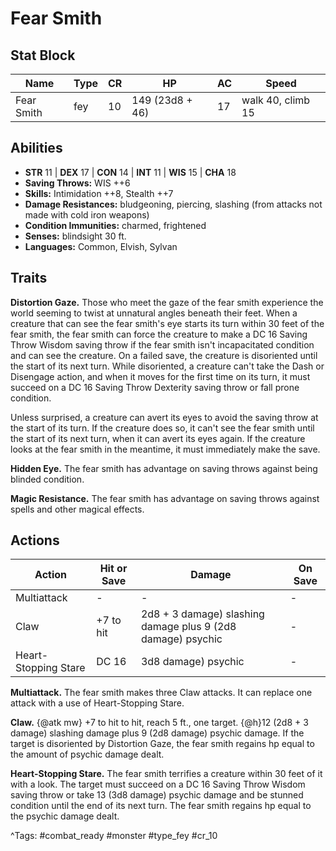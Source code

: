 # Fear Smith

## Stat Block

| Name | Type | CR | HP | AC | Speed |
|------|------|----|----|----|-------|
| Fear Smith | fey | 10 | 149 (23d8 + 46) | 17 | walk 40, climb 15 |

## Abilities

- **STR** 11 | **DEX** 17 | **CON** 14 | **INT** 11 | **WIS** 15 | **CHA** 18
- **Saving Throws:** WIS ++6  
- **Skills:** Intimidation ++8, Stealth ++7  
- **Damage Resistances:** bludgeoning, piercing, slashing (from attacks not made with cold iron weapons)  
- **Condition Immunities:** charmed, frightened  
- **Senses:** blindsight 30 ft.  
- **Languages:** Common, Elvish, Sylvan

## Traits

**Distortion Gaze.** Those who meet the gaze of the fear smith experience the world seeming to twist at unnatural angles beneath their feet. When a creature that can see the fear smith's eye starts its turn within 30 feet of the fear smith, the fear smith can force the creature to make a DC 16 Saving Throw Wisdom saving throw if the fear smith isn't incapacitated condition and can see the creature. On a failed save, the creature is disoriented until the start of its next turn. While disoriented, a creature can't take the Dash or Disengage action, and when it moves for the first time on its turn, it must succeed on a DC 16 Saving Throw Dexterity saving throw or fall prone condition.

Unless surprised, a creature can avert its eyes to avoid the saving throw at the start of its turn. If the creature does so, it can't see the fear smith until the start of its next turn, when it can avert its eyes again. If the creature looks at the fear smith in the meantime, it must immediately make the save.

**Hidden Eye.** The fear smith has advantage on saving throws against being blinded condition.

**Magic Resistance.** The fear smith has advantage on saving throws against spells and other magical effects.


## Actions

| Action | Hit or Save | Damage | On Save |
|--------|--------------|--------|----------|
| Multiattack | - | - | - |
| Claw | +7 to hit | 2d8 + 3 damage) slashing damage plus 9 (2d8 damage) psychic | - |
| Heart-Stopping Stare | DC 16 | 3d8 damage) psychic | - |

**Multiattack.** The fear smith makes three Claw attacks. It can replace one attack with a use of Heart-Stopping Stare.

**Claw.** {@atk mw} +7 to hit to hit, reach 5 ft., one target. {@h}12 (2d8 + 3 damage) slashing damage plus 9 (2d8 damage) psychic damage. If the target is disoriented by Distortion Gaze, the fear smith regains hp equal to the amount of psychic damage dealt.

**Heart-Stopping Stare.** The fear smith terrifies a creature within 30 feet of it with a look. The target must succeed on a DC 16 Saving Throw Wisdom saving throw or take 13 (3d8 damage) psychic damage and be stunned condition until the end of its next turn. The fear smith regains hp equal to the psychic damage dealt.


^Tags: #combat_ready #monster #type_fey #cr_10